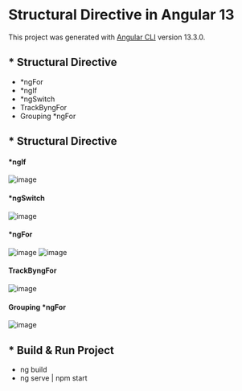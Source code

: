 # Structural Directive in Angular 13

This project was generated with [Angular CLI](https://github.com/angular/angular-cli) version 13.3.0.

<h2>* Structural Directive </h2>
<ul>
  <li>*ngFor</li>
  <li>*ngIf</li>
  <li>*ngSwitch</li>
  <li>TrackByngFor</li>
  <li>Grouping *ngFor</li>
</ul>


<h2>* Structural Directive </h2>

<h4>*ngIf</h4>

![image](https://user-images.githubusercontent.com/100337599/209517861-e9d5464e-f654-4ac2-b6f5-6ee3fcb83346.png)

<h4>*ngSwitch</h4>

![image](https://user-images.githubusercontent.com/100337599/209517962-30fc785c-cc0e-46a7-8c15-2be64ca743bd.png)

<h4>*ngFor</h4>

![image](https://user-images.githubusercontent.com/100337599/209532916-5cadccd2-e9d0-423b-b5b7-d1361990675b.png)
![image](https://user-images.githubusercontent.com/100337599/209533032-45fa3f35-1fee-4073-88c2-dab4eb732603.png)

<h4>TrackByngFor</h4>

![image](https://user-images.githubusercontent.com/100337599/209533135-d44e3a1f-ff3e-4c27-be14-40f4df09fa9d.png)

<h4>Grouping *ngFor</h4>

![image](https://user-images.githubusercontent.com/100337599/209539481-82e67968-67f3-4bef-ac8b-b96ee95b8662.png)

<h2>* Build & Run Project</h2>
<ul>
  <li>ng build</li>
  <li>ng serve | npm start</li>
</ul>
